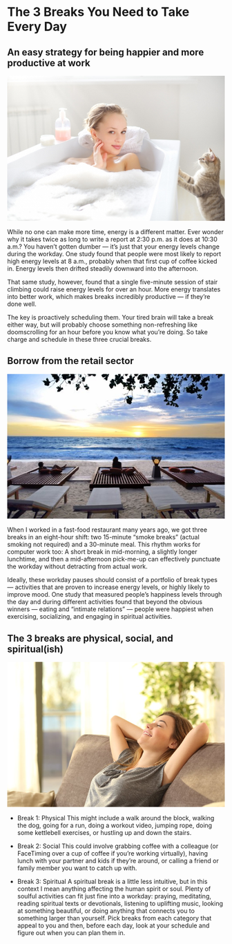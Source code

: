 # The 3 Breaks You Need to Take Every Day

## An easy strategy for being happier and more productive at work

![Branching](relax3.jpeg)

While no one can make more time, energy is a different matter. Ever wonder why it takes twice as long to write a report at 2:30 p.m. as it does at 10:30 a.m.? You haven’t gotten dumber — it’s just that your energy levels change during the workday. One study found that people were most likely to report high energy levels at 8 a.m., probably when that first cup of coffee kicked in. Energy levels then drifted steadily downward into the afternoon.

That same study, however, found that a single five-minute session of stair climbing could raise energy levels for over an hour. More energy translates into better work, which makes breaks incredibly productive — if they’re done well.

The key is proactively scheduling them. Your tired brain will take a break either way, but will probably choose something non-refreshing like doomscrolling for an hour before you know what you’re doing. So take charge and schedule in these three crucial breaks.

## Borrow from the retail sector

![Branching](relax1.jpg)

When I worked in a fast-food restaurant many years ago, we got three breaks in an eight-hour shift: two 15-minute “smoke breaks” (actual smoking not required) and a 30-minute meal. This rhythm works for computer work too: A short break in mid-morning, a slightly longer lunchtime, and then a mid-afternoon pick-me-up can effectively punctuate the workday without detracting from actual work.

Ideally, these workday pauses should consist of a portfolio of break types — activities that are proven to increase energy levels, or highly likely to improve mood. One study that measured people’s happiness levels through the day and during different activities found that beyond the obvious winners — eating and “intimate relations” — people were happiest when exercising, socializing, and engaging in spiritual activities.

## The 3 breaks are physical, social, and spiritual(ish)

![Branching](relax2.jpg)

- Break 1: Physical
This might include a walk around the block, walking the dog, going for a run, doing a workout video, jumping rope, doing some kettlebell exercises, or hustling up and down the stairs.

- Break 2: Social
This could involve grabbing coffee with a colleague (or FaceTiming over a cup of coffee if you’re working virtually), having lunch with your partner and kids if they’re around, or calling a friend or family member you want to catch up with.

- Break 3: Spiritual
A spiritual break is a little less intuitive, but in this context I mean anything affecting the human spirit or soul. Plenty of soulful activities can fit just fine into a workday: praying, meditating, reading spiritual texts or devotionals, listening to uplifting music, looking at something beautiful, or doing anything that connects you to something larger than yourself.
Pick breaks from each category that appeal to you and then, before each day, look at your schedule and figure out when you can plan them in.
